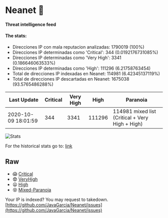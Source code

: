 # Neanet :hocho:
#### Threat intelligence feed
#### The stats:

- Direcciones IP con mala reputacion analizadas: 1790019 (100%)
- Direcciones IP determinadas como 'Critical':  344 (0.0192176731085%)
- Direcciones IP determinadas como 'Very High':  3341 (0.186646063533%)
- Direcciones IP determinadas como 'High':  111296 (6.21758763454)
- Total de direcciones IP indexadas en Neanet:  114981 (6.42345137119%)
- Total de direcciones IP descartadas en Neanet:  1675038 (93.5765486288%)

| Last Update | Critical | Very High | High | Paranoia |
| --- | --- | --- | --- | --- |
| 2020-10-09 18:01:59 | 344 | 3341 | 111296 | 114981 mixed list (Critical + Very High + High)|

![Stats](https://docs.google.com/spreadsheets/d/e/2PACX-1vSnaNMIXVabIpDJjufMlzH7poXnshF3mgd8Is1g9ytUEzVsP5my4Trn8f-xkoLLQ38xpL3HtmUexLo6/pubchart?oid=501124687&format=image)

For the historical stats go to: [link](/stats.csv)
## Raw
- :scream: [Critical](https://raw.githubusercontent.com/JavaGarcia/Neanet/master/blacklists/neanet_critical.txt)
- :fearful: [VeryHigh](https://raw.githubusercontent.com/JavaGarcia/Neanet/master/blacklists/neanet_veryHigh.txtt)
- :frowning: [High](https://raw.githubusercontent.com/JavaGarcia/Neanet/master/blacklists/neanet_high.txt)
- :dizzy_face: [Mixed-Paranoia](https://raw.githubusercontent.com/JavaGarcia/Neanet/master/blacklists/neanet_all.txt)


Your IP is indexed? You may request to takedown. [https://github.com/JavaGarcia/Neanet/issues](https://github.com/JavaGarcia/Neanet/issues)













































































































































































































































































































































































































































































































































































































































































































































































































































































































































































































































































































































































































































































































































